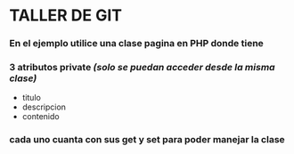 # TALLER DE GIT

### En el ejemplo utilice una clase **pagina** en PHP donde tiene
### 3 atributos private ___(solo se puedan acceder desde la misma clase)___
  - titulo
  - descripcion
  - contenido

### cada uno cuanta con sus get y set para poder manejar la clase
